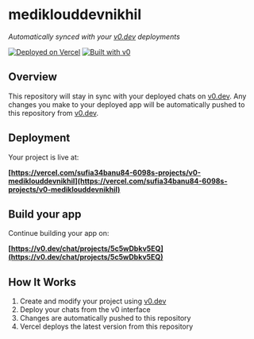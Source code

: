 # mediklouddevnikhil

*Automatically synced with your [v0.dev](https://v0.dev) deployments*

[![Deployed on Vercel](https://img.shields.io/badge/Deployed%20on-Vercel-black?style=for-the-badge&logo=vercel)](https://vercel.com/sufia34banu84-6098s-projects/v0-mediklouddevnikhil)
[![Built with v0](https://img.shields.io/badge/Built%20with-v0.dev-black?style=for-the-badge)](https://v0.dev/chat/projects/5c5wDbkv5EQ)

## Overview

This repository will stay in sync with your deployed chats on [v0.dev](https://v0.dev).
Any changes you make to your deployed app will be automatically pushed to this repository from [v0.dev](https://v0.dev).

## Deployment

Your project is live at:

**[https://vercel.com/sufia34banu84-6098s-projects/v0-mediklouddevnikhil](https://vercel.com/sufia34banu84-6098s-projects/v0-mediklouddevnikhil)**

## Build your app

Continue building your app on:

**[https://v0.dev/chat/projects/5c5wDbkv5EQ](https://v0.dev/chat/projects/5c5wDbkv5EQ)**

## How It Works

1. Create and modify your project using [v0.dev](https://v0.dev)
2. Deploy your chats from the v0 interface
3. Changes are automatically pushed to this repository
4. Vercel deploys the latest version from this repository
